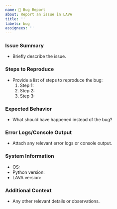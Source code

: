 ```yaml
---
name: 🐛 Bug Report
about: Report an issue in LAVA
title: ''
labels: bug
assignees: ''
---
```


### **Issue Summary**
- Briefly describe the issue.

### **Steps to Reproduce**
- Provide a list of steps to reproduce the bug:
  1. Step 1:
  2. Step 2:
  3. Step 3:

### **Expected Behavior**
- What should have happened instead of the bug?

### **Error Logs/Console Output**
- Attach any relevant error logs or console output.

### **System Information**
- OS: 
- Python version: 
- LAVA version: 

### **Additional Context**
- Any other relevant details or observations.
